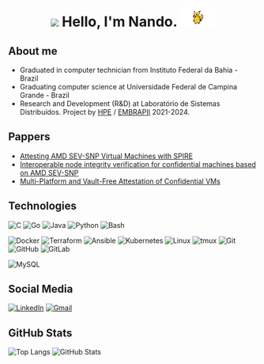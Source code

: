 <h1 align="center"> <img height="50" src="./brasil.gif"/>  Hello, I'm  Nando. <img height="40" width="70" src="./pikachu.gif"/> </h1> 


## About me

* Graduated in computer technician from Instituto Federal da Bahia - Brazil
* Graduating computer science at Universidade Federal de Campina Grande - Brazil
* Research and Development (R&D) at Laboratório de Sistemas Distribuídos. Project by [HPE](https://github.com/HewlettPackard) / [EMBRAPII](https://embrapii.org.br/) 2021-2024.

## Pappers

* [Attesting AMD SEV-SNP Virtual Machines with SPIRE](https://dl.acm.org/doi/10.1145/3615366.3615419)
* [Interoperable node integrity verification for confidential machines based on AMD SEV-SNP](https://journals-sol.sbc.org.br/index.php/jisa/article/view/3905)
* [Multi-Platform and Vault-Free Attestation of Confidential VMs](https://dl.acm.org/doi/10.1145/3697090.3698036)


## Technologies

![C](https://img.shields.io/badge/C%20-%232370ED.svg?logo=c&logoColor=white)
![Go](https://img.shields.io/badge/Golang-%2300ADD8.svg?logo=go&logoColor=white)
![Java](https://img.shields.io/badge/Java-%23ED8B00.svg?logo=openjdk&logoColor=white)
![Python](https://img.shields.io/badge/Python%20-%2314354C?logo=python&logoColor=white)
![Bash](https://img.shields.io/badge/Bash-4EAA25?logo=gnubash&logoColor=white)


![Docker](https://img.shields.io/badge/Docker-2CA5E0?logo=docker&logoColor=white)
![Terraform](https://img.shields.io/badge/Terraform-623CE4?logo=terraform&logoColor=white)
![Ansible](https://img.shields.io/badge/Ansible-EE0000?logo=ansible&logoColor=white)
![Kubernetes](https://img.shields.io/badge/Kubernetes-326CE5?logo=kubernetes&logoColor=white)
![Linux](https://img.shields.io/badge/Linux-E95420?logo=linux&logoColor=white)
![tmux](https://img.shields.io/badge/tmux-%23054020?logo=gnu-bash&logoColor=white)
![Git](https://img.shields.io/badge/Git-%23F05033.svg?logo=git&logoColor=white)
![GitHub](https://img.shields.io/badge/GitHub-%23121011.svg?logo=github&logoColor=white)
![GitLab](https://img.shields.io/badge/GitLab-FC6D26?logo=gitlab&logoColor=white)

![MySQL](https://img.shields.io/badge/MySQL-00758F?logo=mysql&logoColor=white)


## Social Media

[![LinkedIn](https://img.shields.io/badge/LinkedIn-0077B5?style=for-the-badge&logo=linkedin&logoColor=white)](https://www.linkedin.com/in/nandogmarques/)
[![Gmail](https://img.shields.io/badge/Gmail-D14836?style=for-the-badge&logo=gmail&logoColor=white)](mailto:fernando99gabriel@gmail.com)

## GitHub Stats

![Top Langs](https://github-readme-stats.vercel.app/api/top-langs/?username=nandogmarques&theme=radical)
![GitHub Stats](https://github-readme-stats.vercel.app/api?username=nandogmarques&show_icons=true&theme=radical)


